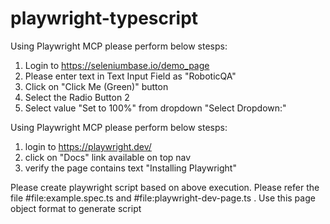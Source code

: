 # playwright-typescript

Using Playwright MCP please perform below stesps:
1. Login to https://seleniumbase.io/demo_page 
2. Please enter text in Text Input Field as "RoboticQA"
3. Click on "Click Me (Green)" button
4. Select the Radio Button 2
5. Select value "Set to 100%" from dropdown "Select Dropdown:"

Using Playwright MCP please perform below stesps:
1. login to https://playwright.dev/
2. click on "Docs" link available on top nav
3. verify the page contains text "Installing Playwright"

Please create playwright script based on above execution. Please refer the file #file:example.spec.ts  and #file:playwright-dev-page.ts  . Use this page object format to generate script